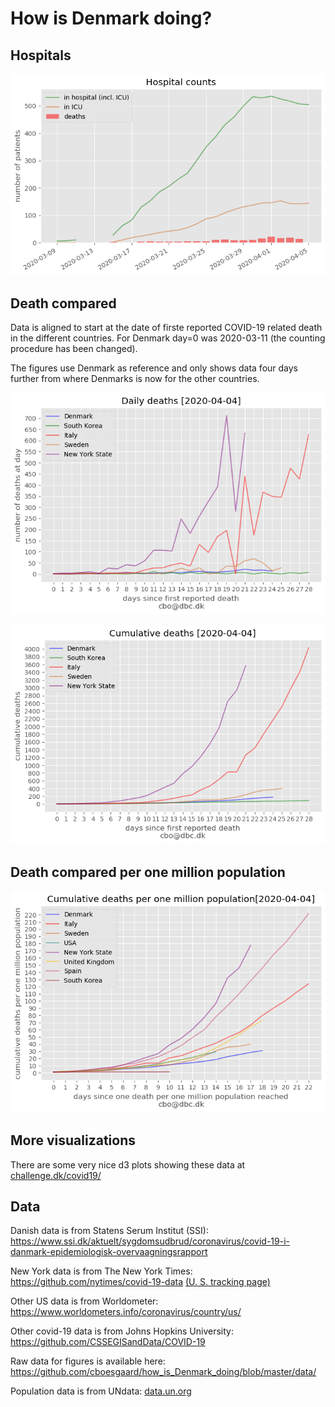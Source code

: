 # How is Denmark doing?

## Hospitals

![Hospital counts](figures/how_is_Denmark_doing_hospital.png)

## Death compared

Data is aligned to start at the date of firste reported COVID-19 related death in the different countries. For Denmark day=0 was 2020-03-11 (the counting procedure has been changed).

The figures use Denmark as reference and only shows data four days further from where Denmarks is now for the other countries.

![Daily death counts](figures/how_is_Denmark_doing_daily.png)

![Cumulative death counts](figures/how_is_Denmark_doing_cumulative.png)

## Death compared per one million population

![Cumulative death counts](figures/how_is_Denmark_doing_cumulative_pop.png)

## More visualizations

There are some very nice d3 plots showing these data at [challenge.dk/covid19/](http://www.challenge.dk/covid19/)

## Data

Danish data is from Statens Serum Institut (SSI): https://www.ssi.dk/aktuelt/sygdomsudbrud/coronavirus/covid-19-i-danmark-epidemiologisk-overvaagningsrapport

New York data is from The New York Times: https://github.com/nytimes/covid-19-data [(U. S. tracking page)](https://www.nytimes.com/interactive/2020/us/coronavirus-us-cases.html)

Other US data is from Worldometer: https://www.worldometers.info/coronavirus/country/us/

Other covid-19 data is from Johns Hopkins University: https://github.com/CSSEGISandData/COVID-19

Raw data for figures is available here: https://github.com/cboesgaard/how_is_Denmark_doing/blob/master/data/

Population data is from UNdata: [data.un.org](https://data.un.org/Data.aspx?d=PopDiv&f=variableID%3a12%3btimeID%3a83%2c84%3bvarID%3a2&c=2,4,6,7&s=_crEngNameOrderBy:asc,_timeEngNameOrderBy:desc,_varEngNameOrderBy:asc&v=1#PopDiv)




